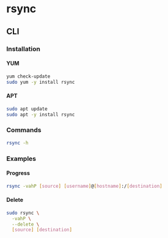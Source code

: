 # rsync

## CLI

### Installation

#### YUM

```sh
yum check-update
sudo yum -y install rsync
```

#### APT

```sh
sudo apt update
sudo apt -y install rsync
```

### Commands

```sh
rsync -h
```

### Examples

#### Progress

```sh
rsync -vahP [source] [username]@[hostname]:/[destination]
```

#### Delete

```sh
sudo rsync \
  -vahP \
  --delete \
  [source] [destination]
```

